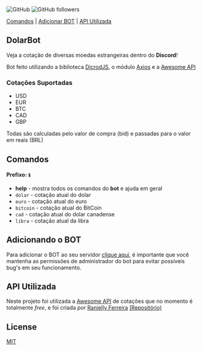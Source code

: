 ![GitHub](https://img.shields.io/github/license/victorbetini/DolarBot)
![GitHub followers](https://img.shields.io/github/followers/victorbetini?style=social)

[Comandos](https://github.com/victorbetini/DolarBot#comandos) | <a href="https://discordapp.com/api/oauth2/authorize?client_id=692821504941097011&permissions=8&scope=bot" target="blank">Adicionar BOT</a> | [API Utilizada](https://github.com/victorbetini/DolarBot#api-utilizada)
## DolarBot

Veja a cotação de diversas moedas estrangeiras dentro do __Discord__!

Bot feito utilizando a biblioteca [DicrodJS](https://discord.js.org/#/), o módulo [Axios](https://github.com/axios/axios) e a [Awesome API](https://docs.awesomeapi.com.br/api-de-moedas)

### Cotações Suportadas

- USD
- EUR
- BTC
- CAD
- GBP

Todas são calculadas pelo valor de compra (bid) e passadas para o valor em reais (BRL)

## Comandos

#### Prefixo: ``$`` 

- __help__ - mostra todos os comandos do __bot__ e ajuda em geral
- ``dolar`` - cotação atual do dolar
- ``euro`` - cotação atual do euro
- ``bitcoin`` - cotação atual do BitCoin
- ``cad`` - cotação atual do dolar canadense
- ``libra`` - cotação atual da libra

## Adicionando o BOT

Para adicionar o BOT ao seu servidor [clique aqui](https://discordapp.com/api/oauth2/authorize?client_id=692821504941097011&permissions=8&scope=bot), é importante que você mantenha as permissões de administrador do bot para evitar possíveis bug's em seu funcionamento.

## API Utilizada

Neste projeto foi utilizada a [Awesome API](https://docs.awesomeapi.com.br/api-de-moedas) de cotações que no momento é totalmente _free_, e foi criada por [Ranielly Ferreira](https://github.com/raniellyferreira) [(Repositório)](https://github.com/raniellyferreira/economy-api)

## License
[MIT](https://choosealicense.com/licenses/mit/)
